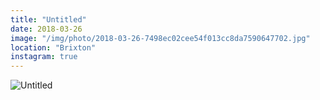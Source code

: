 ```yaml
---
title: "Untitled"
date: 2018-03-26
image: "/img/photo/2018-03-26-7498ec02cee54f013cc8da7590647702.jpg"
location: "Brixton"
instagram: true
---
```


![Untitled](/img/photo/2018-03-26-7498ec02cee54f013cc8da7590647702.jpg)
